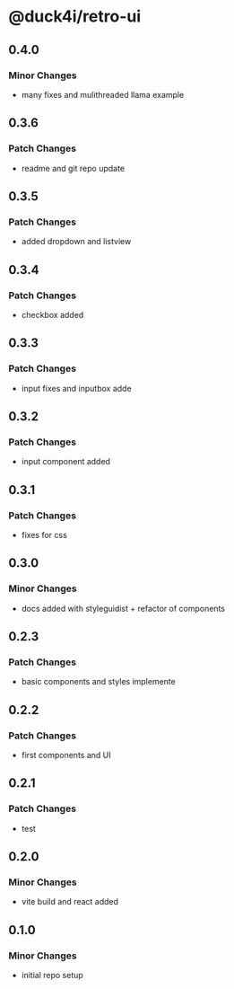 # @duck4i/retro-ui

## 0.4.0

### Minor Changes

- many fixes and mulithreaded llama example

## 0.3.6

### Patch Changes

- readme and git repo update

## 0.3.5

### Patch Changes

- added dropdown and listview

## 0.3.4

### Patch Changes

- checkbox added

## 0.3.3

### Patch Changes

- input fixes and inputbox adde

## 0.3.2

### Patch Changes

- input component added

## 0.3.1

### Patch Changes

- fixes for css

## 0.3.0

### Minor Changes

- docs added with styleguidist + refactor of components

## 0.2.3

### Patch Changes

- basic components and styles implemente

## 0.2.2

### Patch Changes

- first components and UI

## 0.2.1

### Patch Changes

- test

## 0.2.0

### Minor Changes

- vite build and react added

## 0.1.0

### Minor Changes

- initial repo setup
